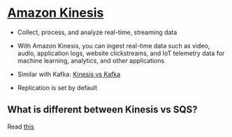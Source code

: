 # [Amazon Kinesis](https://aws.amazon.com/kinesis/)

- Collect, process, and analyze real-time, streaming data
- With Amazon Kinesis, you can ingest real-time data such as video, audio, application logs, website clickstreams, and IoT telemetry data for machine learning, analytics, and other applications
- Similar with Kafka: [Kinesis vs Kafka](https://medium.com/faun/apache-kafka-vs-apache-kinesis-57a3d585ef78)

- Replication is set by default

## What is different between Kinesis vs SQS?
Read [this](https://www.sumologic.com/blog/kinesis-streams-vs-firehose/)
